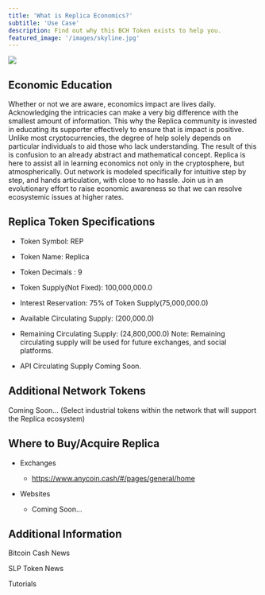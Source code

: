 ```yaml
---
title: 'What is Replica Economics?'
subtitle: 'Use Case'
description: Find out why this BCH Token exists to help you.
featured_image: '/images/skyline.jpg'
---
```


![](Replica-Economics/images/replica_logo_2.jpeg)

## Economic Education

Whether or not we are aware, economics impact are lives daily. Acknowledging the intricacies can make a very big 		difference with the smallest amount of information. This why the Replica community is invested in educating its supporter effectively to ensure that is impact is positive. Unlike most cryptocurrencies, the degree of help solely depends on particular individuals to aid those who lack understanding. The result of this is confusion to an already abstract and mathematical concept. Replica is here to assist all in learning economics not only in the cryptosphere, but atmospherically. Out network is modeled specifically for intuitive step by step, and hands articulation, with close to no hassle. Join us in an evolutionary effort to raise economic awareness so that we can resolve ecosystemic issues at higher rates.


## Replica Token Specifications

* Token Symbol: REP

* Token Name: Replica

* Token Decimals : 9

* Token Supply(Not Fixed): 100,000,000.0

* Interest Reservation: 75% of Token Supply(75,000,000.0)

* Available Circulating Supply: (200,000.0)

* Remaining Circulating Supply: (24,800,000.0)
  Note: Remaining circulating supply will be used for future exchanges, and social platforms.
  
* API Circulating Supply Coming Soon. 

## Additional Network Tokens

Coming Soon...
(Select industrial tokens within the network that will support the Replica ecosystem)


## Where to Buy/Acquire Replica

* Exchanges

  * https://www.anycoin.cash/#/pages/general/home

* Websites

  * Coming Soon...
  
  
## Additional Information

Bitcoin Cash News

SLP Token News

Tutorials
